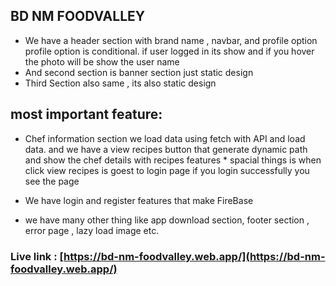 ## BD NM FOODVALLEY 
 * We have a header section with brand name , navbar, and profile option profile option is conditional. if user logged in its show and if you hover the photo will be show the user name
 * And second section is banner section just static design 
 * Third Section also same , its also static design 
 ## most important feature:
  * Chef information section we load data using fetch with API and load data. and we have a view recipes button that generate dynamic path and show the chef details with recipes features  * spacial things is when click view recipes  is goest to login page if you login successfully you see the page 

  * We have login and register features that make FireBase 
  * we have many other thing like app download section, footer section , error page , lazy load image etc.

  ### Live link : [https://bd-nm-foodvalley.web.app/](https://bd-nm-foodvalley.web.app/)
        